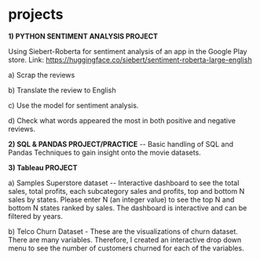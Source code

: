 # projects


**1) PYTHON SENTIMENT ANALYSIS PROJECT**

Using Siebert-Roberta for sentiment analysis of an app in the Google Play store. Link: https://huggingface.co/siebert/sentiment-roberta-large-english 

a) Scrap the reviews

b) Translate the review to English 

c) Use the model for sentiment analysis.

d) Check what words appeared the most in both positive and negative reviews. 


**2) SQL & PANDAS PROJECT/PRACTICE**
-- Basic handling of SQL and Pandas Techniques to gain insight onto the movie datasets.

**3) Tableau PROJECT**

a) Samples Superstore dataset -- Interactive dashboard to see the total sales, total profits, each subcategory sales and profits, top and bottom N sales by states.
   Please enter N (an integer value) to see the top N and bottom N states ranked by sales. 
   The dashboard is interactive and can be filtered by years.
   
b) Telco Churn Dataset - These are the visualizations of churn dataset. There are many variables. Therefore, I created an interactive drop down menu to see the number of customers churned for each of the variables. 
